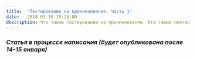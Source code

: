 ```yaml
---
title:  "Тестирование на проникновение. Часть 1"
date:   2018-01-10 15:20:00
description: Что такое тестирование на проникновение. Кто такие пентестеры и чем они занимаются
---
```


### *Статья в процессе написания (будет опубликована после 14-15 января)*

<!-- 
1) что такое тестирование на проникновение;
2) Кто такие пентестеры и чем они занимаются;
3) какова их роль в компании
Тестирование на проникновение (penetration testing, pentest, пентест) является популярной во всем мире услугой в области информационной безопасности. Работа заключается в 
Данной работой занимаются так называемые пентестеры - ... . Пентестер выступает в роли злоумышленника, и его задача - это взломать сайт (проникнуть в систему и выполнить нелегитимные действия, например, хищение данных)
Исходя из самого слова "Пентестеры" можно понять, что пентестеры - это те, кто занимается данной работой.
-->
<!-- структура: 
https://networkguru.ru/pentest-how-to/ - полезный сайт про пассивный сбор информации
http://expertiza.mybb.ru/viewtopic.php?id=48 - краткая информация про тестирование
Начать следует с анализа сайта и информации на нем.
пассивный (чтобы системы мониторинга не зафиксировали подозрительную активность и т.д.) и активный сбор, 
сбор информации в гугл, 
анализ dns записей (утилита whois) -->
